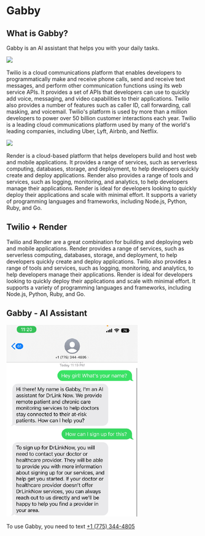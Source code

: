 # Gabby 

## What is Gabby?

Gabby is an AI assistant that helps you with your daily tasks. 

<img src="https://twilio-cms-prod.s3.amazonaws.com/original_images/twilio-logo-red-60px-tall.png">

Twilio is a cloud communications platform that enables developers to programmatically make and receive phone calls, send and receive text messages, and perform other communication functions using its web service APIs. It provides a set of APIs that developers can use to quickly add voice, messaging, and video capabilities to their applications. Twilio also provides a number of features such as caller ID, call forwarding, call masking, and voicemail. Twilio's platform is used by more than a million developers to power over 50 billion customer interactions each year. Twilio is a leading cloud communications platform used by many of the world's leading companies, including Uber, Lyft, Airbnb, and Netflix.

<img src="https://dka575ofm4ao0.cloudfront.net/pages-transactional_logos/retina/89884/render-logo-dark3.png">

Render is a cloud-based platform that helps developers build and host web and mobile applications. It provides a range of services, such as serverless computing, databases, storage, and deployment, to help developers quickly create and deploy applications. Render also provides a range of tools and services, such as logging, monitoring, and analytics, to help developers manage their applications. Render is ideal for developers looking to quickly deploy their applications and scale with minimal effort. It supports a variety of programming languages and frameworks, including Node.js, Python, Ruby, and Go.

## Twilio + Render

Twilio and Render are a great combination for building and deploying web and mobile applications. Render provides a range of services, such as serverless computing, databases, storage, and deployment, to help developers quickly create and deploy applications. Twilio also provides a range of tools and services, such as logging, monitoring, and analytics, to help developers manage their applications. Render is ideal for developers looking to quickly deploy their applications and scale with minimal effort. It supports a variety of programming languages and frameworks, including Node.js, Python, Ruby, and Go.

## Gabby - AI Assistant

<img src="img/gabby.png" height= 500px>

To use Gabby, you need to text [+1 (775) 344-4805](tel:+1775344-4805)
